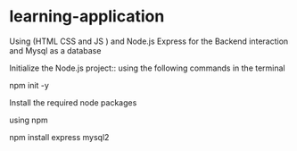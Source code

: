 # learning-application
Using (HTML CSS and JS ) and Node.js Express for the Backend interaction and Mysql as a database



Initialize the Node.js project:: using the following commands in the terminal

npm init -y



Install the required node packages 

using npm 

 npm install express mysql2

